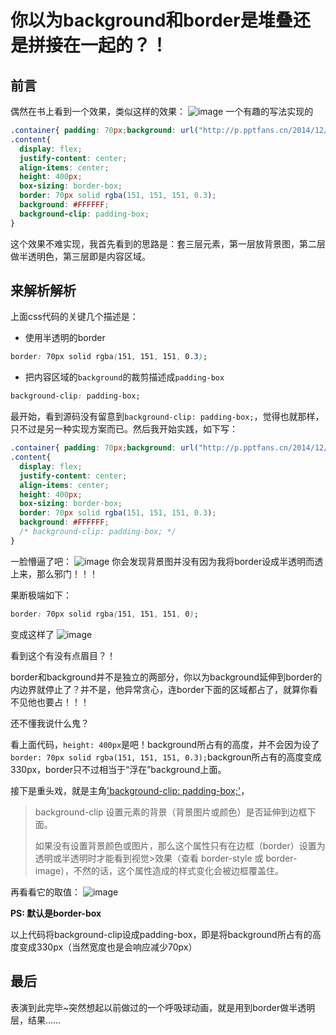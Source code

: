 # 你以为background和border是堆叠还是拼接在一起的？！

## 前言
偶然在书上看到一个效果，类似这样的效果：
![image](https://user-images.githubusercontent.com/25907273/37655826-4b310672-2c81-11e8-8a45-b2d629be56d7.png)
一个有趣的写法实现的
```css
.container{ padding: 70px;background: url("http://p.pptfans.cn/2014/12/05/pptfans_2ebd777bfe22d791.png"); }
.content{
  display: flex;
  justify-content: center;
  align-items: center;
  height: 400px;
  box-sizing: border-box;
  border: 70px solid rgba(151, 151, 151, 0.3);
  background: #FFFFFF;
  background-clip: padding-box;
}
```
这个效果不难实现，我首先看到的思路是：套三层元素，第一层放背景图，第二层做半透明色，第三层即是内容区域。

## 来解析解析
上面css代码的关键几个描述是：
- 使用半透明的border
```css
border: 70px solid rgba(151, 151, 151, 0.3);
```
- 把内容区域的`background`的裁剪描述成`padding-box`
```css
background-clip: padding-box;
```

最开始，看到源码没有留意到`background-clip: padding-box;`，觉得也就那样，只不过是另一种实现方案而已。然后我开始实践，如下写：
```css
.container{ padding: 70px;background: url("http://p.pptfans.cn/2014/12/05/pptfans_2ebd777bfe22d791.png"); }
.content{
  display: flex;
  justify-content: center;
  align-items: center;
  height: 400px;
  box-sizing: border-box;
  border: 70px solid rgba(151, 151, 151, 0.3);
  background: #FFFFFF;
  /* background-clip: padding-box; */
}
```
一脸懵逼了吧：
![image](https://user-images.githubusercontent.com/25907273/37656405-eeed89a6-2c82-11e8-93a0-0594da4f0455.png)
你会发现背景图并没有因为我将border设成半透明而透上来，那么邪门！！！

果断极端如下：
```css
border: 70px solid rgba(151, 151, 151, 0);
```
变成这样了
![image](https://user-images.githubusercontent.com/25907273/37656526-3c6c4abe-2c83-11e8-9290-91a3a41f47c0.png)

看到这个有没有点眉目？！

border和background并不是独立的两部分，你以为background延伸到border的内边界就停止了？并不是，他异常贪心，连border下面的区域都占了，就算你看不见他也要占！！！

还不懂我说什么鬼？

看上面代码，`height: 400px`是吧！background所占有的高度，并不会因为设了`border: 70px solid rgba(151, 151, 151, 0.3);`backgroun所占有的高度变成330px，border只不过相当于“浮在”background上面。

接下是重头戏，就是主角['background-clip: padding-box;']， 
>background-clip  设置元素的背景（背景图片或颜色）是否延伸到边框下面。
>
>如果没有设置背景颜色或图片，那么这个属性只有在边框（border）设置为透明或半透明时才能看到视觉>效果（查看 border-style 或 border-image），不然的话，这个属性造成的样式变化会被边框覆盖住。

再看看它的取值：
![image](https://user-images.githubusercontent.com/25907273/37656986-a21dc026-2c84-11e8-95ab-3317a3d444ad.png)

['background-clip: padding-box;']: https://developer.mozilla.org/zh-CN/docs/Web/CSS/background-clip

**PS: 默认是border-box**

以上代码将background-clip设成padding-box，即是将background所占有的高度变成330px（当然宽度也是会响应减少70px）

## 最后
表演到此完毕~突然想起以前做过的一个呼吸球动画，就是用到border做半透明层，结果……

